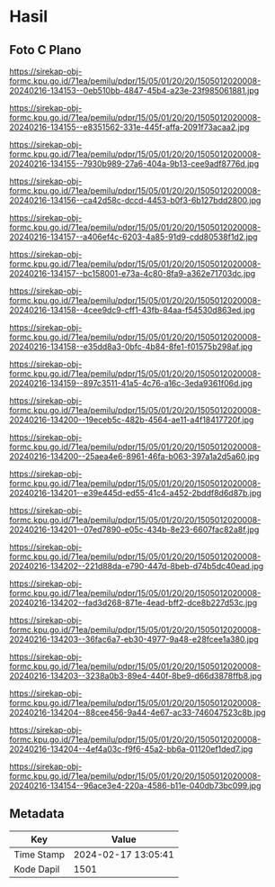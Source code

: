 # Hasil

## Foto C Plano

https://sirekap-obj-formc.kpu.go.id/71ea/pemilu/pdpr/15/05/01/20/20/1505012020008-20240216-134153--0eb510bb-4847-45b4-a23e-23f985061881.jpg

https://sirekap-obj-formc.kpu.go.id/71ea/pemilu/pdpr/15/05/01/20/20/1505012020008-20240216-134155--e8351562-331e-445f-affa-2091f73acaa2.jpg

https://sirekap-obj-formc.kpu.go.id/71ea/pemilu/pdpr/15/05/01/20/20/1505012020008-20240216-134155--7930b989-27a6-404a-9b13-cee9adf8776d.jpg

https://sirekap-obj-formc.kpu.go.id/71ea/pemilu/pdpr/15/05/01/20/20/1505012020008-20240216-134156--ca42d58c-dccd-4453-b0f3-6b127bdd2800.jpg

https://sirekap-obj-formc.kpu.go.id/71ea/pemilu/pdpr/15/05/01/20/20/1505012020008-20240216-134157--a406ef4c-6203-4a85-91d9-cdd80538f1d2.jpg

https://sirekap-obj-formc.kpu.go.id/71ea/pemilu/pdpr/15/05/01/20/20/1505012020008-20240216-134157--bc158001-e73a-4c80-8fa9-a362e71703dc.jpg

https://sirekap-obj-formc.kpu.go.id/71ea/pemilu/pdpr/15/05/01/20/20/1505012020008-20240216-134158--4cee9dc9-cff1-43fb-84aa-f54530d863ed.jpg

https://sirekap-obj-formc.kpu.go.id/71ea/pemilu/pdpr/15/05/01/20/20/1505012020008-20240216-134158--e35dd8a3-0bfc-4b84-8fe1-f01575b298af.jpg

https://sirekap-obj-formc.kpu.go.id/71ea/pemilu/pdpr/15/05/01/20/20/1505012020008-20240216-134159--897c3511-41a5-4c76-a16c-3eda9361f06d.jpg

https://sirekap-obj-formc.kpu.go.id/71ea/pemilu/pdpr/15/05/01/20/20/1505012020008-20240216-134200--19eceb5c-482b-4564-ae11-a4f18417720f.jpg

https://sirekap-obj-formc.kpu.go.id/71ea/pemilu/pdpr/15/05/01/20/20/1505012020008-20240216-134200--25aea4e6-8961-46fa-b063-397a1a2d5a60.jpg

https://sirekap-obj-formc.kpu.go.id/71ea/pemilu/pdpr/15/05/01/20/20/1505012020008-20240216-134201--e39e445d-ed55-41c4-a452-2bddf8d6d87b.jpg

https://sirekap-obj-formc.kpu.go.id/71ea/pemilu/pdpr/15/05/01/20/20/1505012020008-20240216-134201--07ed7890-e05c-434b-8e23-6607fac82a8f.jpg

https://sirekap-obj-formc.kpu.go.id/71ea/pemilu/pdpr/15/05/01/20/20/1505012020008-20240216-134202--221d88da-e790-447d-8beb-d74b5dc40ead.jpg

https://sirekap-obj-formc.kpu.go.id/71ea/pemilu/pdpr/15/05/01/20/20/1505012020008-20240216-134202--fad3d268-871e-4ead-bff2-dce8b227d53c.jpg

https://sirekap-obj-formc.kpu.go.id/71ea/pemilu/pdpr/15/05/01/20/20/1505012020008-20240216-134203--36fac6a7-eb30-4977-9a48-e28fcee1a380.jpg

https://sirekap-obj-formc.kpu.go.id/71ea/pemilu/pdpr/15/05/01/20/20/1505012020008-20240216-134203--3238a0b3-89e4-440f-8be9-d66d3878ffb8.jpg

https://sirekap-obj-formc.kpu.go.id/71ea/pemilu/pdpr/15/05/01/20/20/1505012020008-20240216-134204--88cee456-9a44-4e67-ac33-746047523c8b.jpg

https://sirekap-obj-formc.kpu.go.id/71ea/pemilu/pdpr/15/05/01/20/20/1505012020008-20240216-134204--4ef4a03c-f9f6-45a2-bb6a-01120ef1ded7.jpg

https://sirekap-obj-formc.kpu.go.id/71ea/pemilu/pdpr/15/05/01/20/20/1505012020008-20240216-134154--96ace3e4-220a-4586-b11e-040db73bc099.jpg


## Metadata

| Key        | Value               |
| ---------- | ------------------- |
| Time Stamp | 2024-02-17 13:05:41 |
| Kode Dapil | 1501                |



